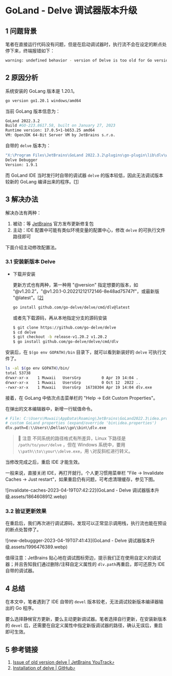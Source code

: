 # GoLand - Delve 调试器版本升级



## 1 问题背景

笔者在直接运行代码没有问题，但是在启动调试器时，执行流不会在设定的断点处停下来，终端报错如下：

```bash
warning: undefined behavior - version of Delve is too old for Go version 1.20.1 (maximum supported version 1.19)
```



## 2 原因分析

系统安装的 GoLang 版本是 1.20.1。

```bash
go version go1.20.1 windows/amd64
```

当前 GoLang 版本信息为：

```bash
GoLand 2022.3.2
Build #GO-223.8617.58, built on January 27, 2023
Runtime version: 17.0.5+1-b653.25 amd64
VM: OpenJDK 64-Bit Server VM by JetBrains s.r.o.
```

自带的 `delve` 版本为：

```bash
"X:\Program Files\JetBrains\GoLand 2022.3.2\plugins\go-plugin\lib\dlv\windows\dlv.exe" version
Delve Debugger
Version: 1.9.1
```

而 GoLand IDE 当时发行时自带的调试器 `delve` 的版本较低，因此无法调试版本较新的 GoLang 编译出来的程序。[[1\]](https://muwaii.com/posts/upgrade-your-golang-debugger-delve-in-goland#footnote_1)



## 3 解决办法

解决办法有两种：

1. 被动：等 [JetBrains](https://www.jetbrains.com/go/) 官方发布更新修复包
2. 主动：IDE 配置中可能有类似环境变量的配置中心，修改 `delve` 的可执行文件路径即可

下面介绍主动修改配置法。



### 3.1 安装新版本 Delve

- 下载并安装

  更新方式也有两种，第一种用 "@version" 指定想要的版本，如 “@v1.20.2”，"@v1.20.1-0.20221212172146-8e48ad75747f"，或最新版 "@latest"。[[2\]](https://muwaii.com/posts/upgrade-your-golang-debugger-delve-in-goland#footnote_2)

  ```bash
  go install github.com/go-delve/delve/cmd/dlv@latest
  ```

  或者先下载源码，再从本地指定分支的源码安装

  ```bash
  $ git clone https://github.com/go-delve/delve
  $ cd delve
  $ git checkout -b release-v1.20.2 v1.20.2
  $ go install github.com/go-delve/delve/cmd/dlv
  ```

安装后，在 `$(go env GOPATH)/bin` 目录下，就可以看到新装好的 `delve` 可执行文件了。

```bash
ls -al $(go env GOPATH)/bin/
total 53738
drwxr-xr-x    1 Muwaii   UsersGrp         0 Apr 19 14:04 .
drwxr-xr-x    1 Muwaii   UsersGrp         0 Oct 12  2022 ..
-rwxr-xr-x    1 Muwaii   UsersGrp  16738304 Apr 19 14:04 dlv.exe
```

接着，在 GoLang 中依次点击菜单栏的 "Help -> Edit Custom Properties"。

在弹出的文本编辑器中，新增一行赋值命令。

```bash
# File: C:\Users\Muwaii\AppData\Roaming\JetBrains\GoLand2022.3\idea.properties
# custom GoLand properties (expand/override 'bin\idea.properties')
dlv.path=E:\\Users\\Dellas\\go\\bin\\dlv.exe
```

> 👀 注意
> 不同系统的路径格式有所差异，Linux 下路径是 `/path/to/your/delve` ，但在 Windows 系统中，要用 `\\path\\to\\your\\delve.exe`，用 `\`对反斜杠进行转义。

当修改完成之后，重启 IDE 才能生效。

一般来说，直接关闭 IDE，再打开就行。个人更习惯用菜单栏 "File -> Invalidate Caches -> Just restart"，如果重启仍有问题，可考虑清理缓存，参见下图。

![invalidate-caches-2023-04-19T07:42:22](GoLand - Delve 调试器版本升级.assets/1864608912.webp)

### 3.2 验证更新效果

在重启后，我们再次进行调试源码，发现可以正常显示调用栈，执行流也能在预设的断点处暂停了。

![new-debuggger-2023-04-19T07:41:43](GoLand - Delve 调试器版本升级.assets/1996476389.webp)

值得注意：JetBrains 贴心地在调试图标旁边，提示我们正在使用自定义的调试器；并且告知我们通过删除/注释自定义属性的 `dlv.path`再重启，即可还原为 IDE 自带的调试器。

## 4 总结

在本文中，笔者遇到了 IDE 自带的 `devel` 版本较老，无法调试较新版本编译器输出的 Go 程序。

要么选择静候官方更新，要么主动更新调试器。笔者选择自行更新，在安装新版本的 `devel` 后，还需要在自定义属性中指定新版调试器的路径，确认无误后，重启即可生效。

## 5 参考链接

1. [Issue of old version delve | JetBrains YouTrack](https://youtrack.jetbrains.com/issue/GO-14287)[⤴](https://muwaii.com/posts/upgrade-your-golang-debugger-delve-in-goland#to_footnote_1)
2. [Installation of delve | GitHub](https://github.com/go-delve/delve/tree/master/Documentation/installation)[⤴](https://muwaii.com/posts/upgrade-your-golang-debugger-delve-in-goland#to_footnote_2)